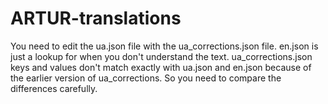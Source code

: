 # ARTUR-translations

You need to edit the ua.json file with the ua_corrections.json file. en.json is just a lookup for when you don't understand the text. ua_corrections.json keys and values don't match exactly with ua.json and en.json because of the earlier version of ua_corrections. So you need to compare the differences carefully.
